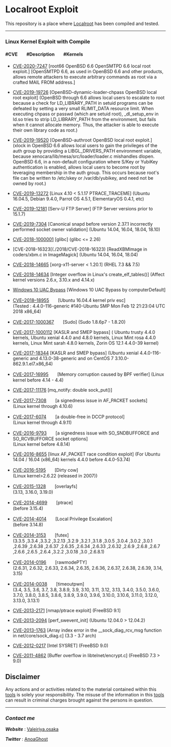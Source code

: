 # Localroot Exploit

This repository is a place where [Localroot](./) has been compiled and tested.


***
### Linux Kernel Exploit with Compile
#### #CVE　　#Description　　#Kernels 

- [CVE-2020-7247](./2020/CVE-2020-7247)  [root66 OpenBSD 6.6 OpenSMTPD 6.6 local root exploit.]  [OpenSMTPD 6.6, as used in OpenBSD 6.6 and other products, allows remote attackers to execute arbitrary commands as root via a crafted MAIL FROM address.]

- [CVE-2019-19726](./2019/CVE-2019-19726)  [OpenBSD-dynamic-loader-chpass OpenBSD local root exploit]  (OpenBSD through 6.6 allows local users to escalate to root because a check for LD_LIBRARY_PATH in setuid programs can be defeated by setting a very small RLIMIT_DATA resource limit. When executing chpass or passwd (which are setuid root), _dl_setup_env in ld.so tries to strip LD_LIBRARY_PATH from the environment, but fails when it cannot allocate memory. Thus, the attacker is able to execute their own library code as root.)

- [CVE-2019-19520](./2019/CVE-2019-19520)  [OpenBSD-authroot OpenBSD local root exploit.]
(xlock in OpenBSD 6.6 allows local users to gain the privileges of the auth group by providing a LIBGL_DRIVERS_PATH environment variable, because xenocara/lib/mesa/src/loader/loader.c mishandles dlopen. OpenBSD 6.6, in a non-default configuration where S/Key or YubiKey authentication is enabled, allows local users to become root by leveraging membership in the auth group. This occurs because root's file can be written to /etc/skey or /var/db/yubikey, and need not be owned by root.)

- [CVE-2019-13272](./2019/CVE-2019/13272)  [Linux 4.10 < 5.1.17 PTRACE_TRACEME]
(Ubuntu 16.04.5, Debian 9.4.0, Parrot OS 4.5.1, ElementaryOS 0.4.1, etc)

- [CVE-2019-12181](./2019/CVE-2019-12181)  [Serv-U FTP Server]
(FTP Server versions prior to 15.1.7)

- [CVE-2019-7304](./2019/CVE-2019-7304)  [Canonical snapd before version 2.37.1 incorrectly performed socket owner validation]
(Ubuntu 14.04, 16.04, 18.04, 18.10)

- [CVE-2018-1000001](./2018/CVE-2018-1000001/)  [glibc]
(glibc <= 2.26)

- [CVE-2018-16323[(./2018/CVE-2018-16323)  [ReadXBMImage in coders/xbm.c in ImageMagick]
(Ubuntu 14.04, 16.04, 18.04)

- [CVE-2018-14665](./2018/CVE-2018-14665)  [xorg-x11-server < 1.20.1]
(RHEL 7.3 && 7.5)

- [CVE-2018-14634](./2018/CVE-2018-14634)  [Integer overflow in Linux's create_elf_tables()]
(Affect kernel versions 2.6.x, 3.10.x and 4.14.x)

- [Windows 10 UAC Bypass](./Windows)  [Windows 10 UAC Bypass by computerDefault]

- [CVE–2018–18955](./2018/)　　[Ubuntu 16.04.4 kernel priv esc]  
(Tested : 4.4.0-116-generic #140-Ubuntu SMP Mon Feb 12 21:23:04 UTC 2018 x86_64) 

- [CVE-2017-1000367](./2017/CVE-2017-1000367)　　[Sudo]
(Sudo 1.8.6p7 - 1.8.20)  

- [CVE-2017-1000112](./2017/CVE-2017-1000112)  [KASLR and SMEP bypass]
( Ubuntu trusty 4.4.0 kernels, Ubuntu xenial 4.4.0 and 4.8.0 kernels, Linux Mint rosa 4.4.0 kernels, Linux Mint sarah 4.8.0 kernels, Zorin OS 12.1 4.4.0-39 kernel)

- [CVE-2017-18344](./2017/CVE-2017-18344)  [KASLR and SMEP bypass]
(Ubuntu xenial 4.4.0-116-generic and 4.13.0-38-generic and on CentOS 7 3.10.0-862.9.1.el7.x86_64)

- [CVE-2017-16995](./2017/CVE-2017-16995)　　[Memory corruption caused by BPF verifier] 
(Linux kernel before 4.14 - 4.4)

- [CVE-2017-11176](./2017/CVE-2017-11176)  [mq_notify: double sock_put()]

- [CVE-2017-7308](./2017/CVE-2017-7308)　　[a signedness issue in AF\_PACKET sockets]  
(Linux kernel through 4.10.6)  

- [CVE-2017-6074](./2017/CVE-2017-6074)　　[a double-free in DCCP protocol]  
(Linux kernel through 4.9.11)  

- [CVE-2016-9793](./2016/CVE-2016-9793)　　[a signedness issue with SO\_SNDBUFFORCE and SO\_RCVBUFFORCE socket options]  
(Linux kernel before 4.8.14)  

- [CVE-2016-8655](./2016/CVE-2016-8655)  [linux AF_PACKET race condition exploit]
(For Ubuntu 14.04 / 16.04 (x86_64) kernels 4.4.0 before 4.4.0-53.74)

- [CVE-2016-5195](./2016/CVE-2016-5195)　　[Dirty cow]  
(Linux kernel>2.6.22 (released in 2007))  

- [CVE-2015-1328](./2015/CVE-2015-1328)　　[overlayfs]  
(3.13, 3.16.0, 3.19.0)  

- [CVE-2014-4699](./2014/CVE-2014-4699/)　　[ptrace]  
(before 3.15.4)  

- [CVE-2014-4014](./2014/CVE-2014-4014/)　　[Local Privilege Escalation]  
(before 3.14.8)  

- [CVE-2014-3153](./2014/CVE-2014-3153/)　　[futex]  
(3.3.5 ,3.3.4 ,3.3.2 ,3.2.13 ,3.2.9 ,3.2.1 ,3.1.8 ,3.0.5 ,3.0.4 ,3.0.2 ,3.0.1 ,2.6.39 ,2.6.38 ,2.6.37 ,2.6.35 ,2.6.34 ,2.6.33 ,2.6.32 ,2.6.9 ,2.6.8 ,2.6.7 ,2.6.6 ,2.6.5 ,2.6.4 ,3.2.2 ,3.0.18 ,3.0 ,2.6.8.1)  

- [CVE-2014-0196](./2014/CVE-2014-0196/)　　[rawmodePTY]  
(2.6.31, 2.6.32, 2.6.33, 2.6.34, 2.6.35, 2.6.36, 2.6.37, 2.6.38, 2.6.39, 3.14, 3.15)  

- [CVE-2014-0038](./2014/CVE-2014-0038/)　　[timeoutpwn]  
(3.4, 3.5, 3.6, 3.7, 3.8, 3.8.9, 3.9, 3.10, 3.11, 3.12, 3.13, 3.4.0, 3.5.0, 3.6.0, 3.7.0, 3.8.0, 3.8.5, 3.8.6, 3.8.9, 3.9.0, 3.9.6, 3.10.0, 3.10.6, 3.11.0, 3.12.0, 3.13.0, 3.13.1)  

- [CVE-2013-2171](./2013/CVE-2013-2171/)  [nmap/ptrace exploit]
(FreeBSD 9.1]

- [CVE-2013-2094](./2013/CVE-2013-2094/)  [perf_swevent_init]
(Ubuntu 12.04.0 > 12.04.2)

- [CVE-2013-1763](./2013/CVE-2013-1763/)  [Array index error in the __sock_diag_rcv_msg function in net/core/sock_diag.c]
(3.3 - 3.7 arch)

- [CVE-2012-0217](./2012/CVE-2012-0217/)  [Intel SYSRET]
(FreeBSD 9.0)

- [CVE-2011-4862](./2011/CVE-2011-4862/)  [Buffer overflow in libtelnet/encrypt.c]
(FreeBSD 7.3 > 9.0)

## Disclaimer
Any actions and or activities related to the material contained within this [tools](./) is solely your responsibility. The misuse of the information in this [tools](./) can result in criminal charges brought against the persons in question.

***

### ***Contact me***
***Website*** : [Valeiriya.osaka](https://github.valeiriya.osaka/)

***Twitter*** : [AnoaGhost](https://twitter.com/AnoaGhost)
###

